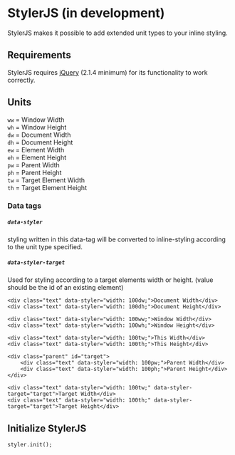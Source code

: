 # StylerJS (in development)
StylerJS makes it possible to add extended unit types to your inline styling.


## Requirements
StylerJS requires [jQuery](https://jquery.com/) (2.1.4 minimum) for its functionality to work correctly.


## Units

`ww` = Window Width  
`wh` = Window Height  
`dw` = Document Width  
`dh` = Document Height  
`ew` = Element Width  
`eh` = Element Height  
`pw` = Parent Width  
`ph` = Parent Height  
`tw` = Target Element Width  
`th` = Target Element Height


### Data tags

##### `data-styler`
styling written in this data-tag will be converted to inline-styling according to the unit type specified.


##### `data-styler-target`
Used for styling according to a target elements width or height. (value should be the id of an existing element)


```
<div class="text" data-styler="width: 100dw;">Document Width</div>
<div class="text" data-styler="width: 100dh;">Document Height</div>
```
```
<div class="text" data-styler="width: 100ww;">Window Width</div>
<div class="text" data-styler="width: 100wh;">Window Height</div>
```
```
<div class="text" data-styler="width: 100tw;">This Width</div>
<div class="text" data-styler="width: 100th;">This Height</div>
```
```
<div class="parent" id="target">
	<div class="text" data-styler="width: 100pw;">Parent Width</div>
	<div class="text" data-styler="width: 100ph;">Parent Height</div>
</div>
```
```
<div class="text" data-styler="width: 100tw;" data-styler-target="target">Target Width</div>
<div class="text" data-styler="width: 100th;" data-styler-target="target">Target Height</div>
```

## Initialize StylerJS

```
styler.init();
```